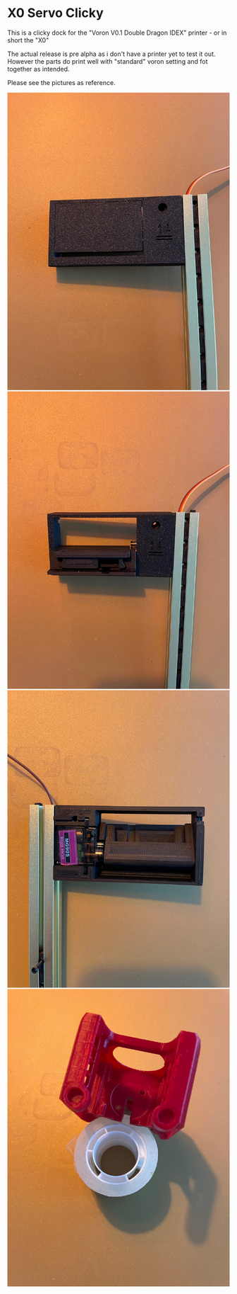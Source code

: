 # X0 Servo Clicky


This is a clicky dock for the "Voron V0.1 Double Dragon IDEX" printer - or in short the "X0"


The actual release is pre alpha as i don't have a printer yet to test it out.
However the parts do print well with "standard" voron setting and fot together as intended.

Please see the pictures as reference.

![front](images/IMG_6825.jpg)
![front](images/IMG_6826.jpg)
![front](images/IMG_6827.jpg)
![front](images/IMG_6828.jpg)